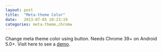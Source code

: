 ```yaml
---
layout: post
title:  "Meta-theme Color"
date:   2013-07-05 10:23:19
categories: meta-theme,chromw
---
```

Change meta theme color using button. Needs Chrome 39+ on Android 5.0+. Visit here to see a [demo](https://nikhilnayak98.github.io/meta-theme-colorchange/).
